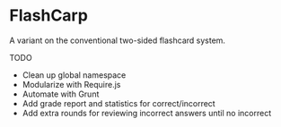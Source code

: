 
FlashCarp
===========================

A variant on the conventional two-sided flashcard system.



TODO
- Clean up global namespace
- Modularize with Require.js
- Automate with Grunt
- Add grade report and statistics for correct/incorrect
- Add extra rounds for reviewing incorrect answers until no incorrect
